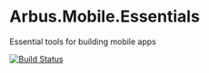 # Arbus.Mobile.Essentials
Essential tools for building mobile apps

[![Build Status](https://dev.azure.com/arbus/GitHub%20Pipelines/_apis/build/status/Arbus.Mobile.Essentials?branchName=main)](https://dev.azure.com/arbus/GitHub%20Pipelines/_build/latest?definitionId=46&branchName=main)
